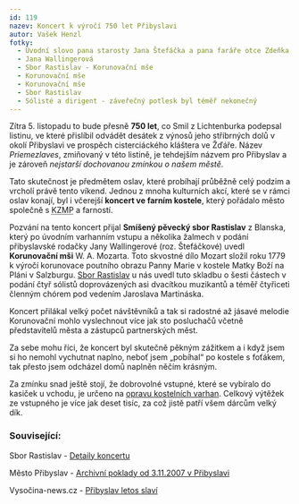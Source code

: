 ```yaml
---
id: 119
nazev: Koncert k výročí 750 let Přibyslavi
autor: Vašek Henzl
fotky:
  - Úvodní slovo pana starosty Jana Štefáčka a pana faráře otce Zdeňka Kubeše
  - Jana Wallingerová
  - Sbor Rastislav - Korunovační mše
  - Korunovační mše
  - Korunovační mše
  - Sbor Rastislav
  - Sólisté a dirigent - záveřečný potlesk byl téměř nekonečný
---
```

<!-- Generated by XStandard version 2.0.0.0 on 2007-11-24T14:25:08 -->

<p>Zítra 5. listopadu to bude přesně <strong>750 let</strong>, co Smil z Lichtenburka podepsal listinu, ve které přislíbil odvádět desátek z výnosů jeho stříbrných dolů v okolí Přibyslavi ve prospěch cisterciáckého kláštera ve Žďáře. Název <em>Priemezlaves</em>, zmiňovaný v této listině, je tehdejším názvem pro Přibyslav a je zároveň <em>nejstarší dochovanou zmínkou o našem městě</em>.</p>
<p>Tato skutečnost je předmětem oslav, které probíhají průběžně celý podzim a vrcholí právě tento víkend. Jednou z mnoha kulturních akcí, které se v rámci oslav konají, byl i včerejší <strong>koncert ve farním kostele</strong>, který pořádalo město společně s <abbr title="Kulturní zařízení města Přibyslav">KZMP</abbr> a farností.</p>
<p>Pozvání na tento koncert přijal <strong>Smíšený pěvecký sbor Rastislav</strong> z Blanska, který po úvodním varhanním vstupu a <span class="about" title="Tuším, že pěti.">několika</span> žalmech v podání přibyslavské rodačky Jany Wallingerové (roz. Štefáčkové) uvedl <strong>Korunovační mši</strong> W. A. Mozarta. Toto skvostné dílo Mozart složil roku 1779 k výročí korunovace poutního obrazu Panny Marie v kostele Matky Boží na Pláni v Salzburgu. <a href="http://www.rastislav.cz">Sbor Rastislav</a> u nás uvedl tuto skladbu o šesti částech v podání čtyř sólistů doprovázených asi dvacítkou muzikantů a téměř čtyřiceti členným chórem pod vedením Jaroslava Martináska.</p>
<p>Koncert přilákal velký počet návštěvníků a tak si radostné až jásavé melodie Korunovační mohlo vyslechnout více jak sto posluchačů včetně představitelů města a zástupců partnerských měst.</p>
<p>Za sebe mohu říci, že koncert byl skutečně pěkným zážitkem a i když jsem si ho nemohl vychutnat naplno, neboť jsem „pobíhal“ po kostele s foťákem, tak přesto jsem odcházel domů naplněn něčím krásným.</p>
<p>Za zmínku snad ještě stojí, že dobrovolné vstupné, které se vybíralo do kasiček u vchodu, je určeno na <a href="/?page=11">opravu kostelních varhan</a>. Celkový výtěžek ze vstupného je více jak deset tisíc, za což jistě patří všem dárcům velký dík.</p>
<h3 class="left">Související:</h3>
<p>Sbor Rastislav - <a href="http://www.rastislav.cz/main.php?sekce=52&amp;id=25">Detaily koncertu</a></p>
<p>Město Přibyslav - <a href="http://www.pribyslav.cz/vismo/dokumenty2.asp?id_org=13569&amp;id=57484">Archivní poklady od 3.11.2007 v Přibyslavi</a></p>
<p>Vysočina-news.cz - <a href="http://www.vysocina-news.cz/clanek/pribyslav-letos-slavi/">Přibyslav letos slaví</a></p>
